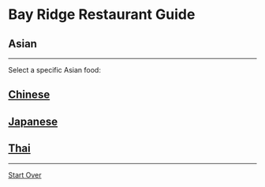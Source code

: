 # Bay Ridge Restaurant Guide
## Asian
---
Select a specific Asian food:
## [Chinese](asian/chinese.md)
## [Japanese](asian/japanese.md)
## [Thai](asian/thai.md)
---
[Start Over](../../home.md)